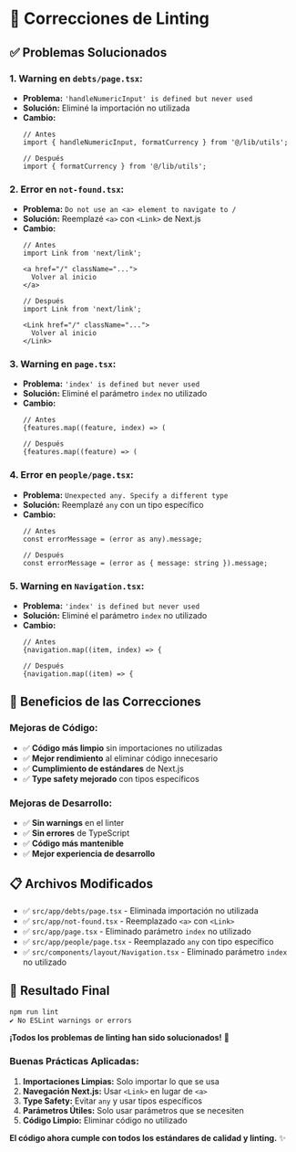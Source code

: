 # 🔧 Correcciones de Linting

## ✅ Problemas Solucionados

### **1. Warning en `debts/page.tsx`:**
- **Problema:** `'handleNumericInput' is defined but never used`
- **Solución:** Eliminé la importación no utilizada
- **Cambio:**
  ```tsx
  // Antes
  import { handleNumericInput, formatCurrency } from '@/lib/utils';
  
  // Después
  import { formatCurrency } from '@/lib/utils';
  ```

### **2. Error en `not-found.tsx`:**
- **Problema:** `Do not use an <a> element to navigate to /`
- **Solución:** Reemplazé `<a>` con `<Link>` de Next.js
- **Cambio:**
  ```tsx
  // Antes
  import Link from 'next/link';
  
  <a href="/" className="...">
    Volver al inicio
  </a>
  
  // Después
  import Link from 'next/link';
  
  <Link href="/" className="...">
    Volver al inicio
  </Link>
  ```

### **3. Warning en `page.tsx`:**
- **Problema:** `'index' is defined but never used`
- **Solución:** Eliminé el parámetro `index` no utilizado
- **Cambio:**
  ```tsx
  // Antes
  {features.map((feature, index) => (
  
  // Después
  {features.map((feature) => (
  ```

### **4. Error en `people/page.tsx`:**
- **Problema:** `Unexpected any. Specify a different type`
- **Solución:** Reemplazé `any` con un tipo específico
- **Cambio:**
  ```tsx
  // Antes
  const errorMessage = (error as any).message;
  
  // Después
  const errorMessage = (error as { message: string }).message;
  ```

### **5. Warning en `Navigation.tsx`:**
- **Problema:** `'index' is defined but never used`
- **Solución:** Eliminé el parámetro `index` no utilizado
- **Cambio:**
  ```tsx
  // Antes
  {navigation.map((item, index) => {
  
  // Después
  {navigation.map((item) => {
  ```

## 🎯 Beneficios de las Correcciones

### **Mejoras de Código:**
- ✅ **Código más limpio** sin importaciones no utilizadas
- ✅ **Mejor rendimiento** al eliminar código innecesario
- ✅ **Cumplimiento de estándares** de Next.js
- ✅ **Type safety mejorado** con tipos específicos

### **Mejoras de Desarrollo:**
- ✅ **Sin warnings** en el linter
- ✅ **Sin errores** de TypeScript
- ✅ **Código más mantenible**
- ✅ **Mejor experiencia de desarrollo**

## 📋 Archivos Modificados

- ✅ `src/app/debts/page.tsx` - Eliminada importación no utilizada
- ✅ `src/app/not-found.tsx` - Reemplazado `<a>` con `<Link>`
- ✅ `src/app/page.tsx` - Eliminado parámetro `index` no utilizado
- ✅ `src/app/people/page.tsx` - Reemplazado `any` con tipo específico
- ✅ `src/components/layout/Navigation.tsx` - Eliminado parámetro `index` no utilizado

## 🚀 Resultado Final

```bash
npm run lint
✔ No ESLint warnings or errors
```

**¡Todos los problemas de linting han sido solucionados!** 🎉

### **Buenas Prácticas Aplicadas:**

1. **Importaciones Limpias:** Solo importar lo que se usa
2. **Navegación Next.js:** Usar `<Link>` en lugar de `<a>`
3. **Type Safety:** Evitar `any` y usar tipos específicos
4. **Parámetros Útiles:** Solo usar parámetros que se necesiten
5. **Código Limpio:** Eliminar código no utilizado

**El código ahora cumple con todos los estándares de calidad y linting.** ✨
